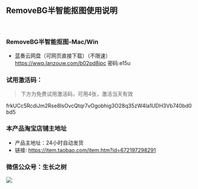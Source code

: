 
## RemoveBG半智能抠图使用说明
<br>

<!-- ### 优速压图-Mac/Win（百度网盘）

#### 下载地址：
- [下载/更新地址]( https://pan.baidu.com/s/1jTd2fQn-BYXvRZ-tWvy0zw)
- 密码: t9ni -->

### RemoveBG半智能抠图-Mac/Win
- 蓝奏云网盘（可网页直接下载）（不限速）
https://wwp.lanzouw.com/b02pd8ipc 密码:e15u

### 试用激活码：
> <g>下方为免费试用激活码，可用4张，激活当天有效

<g>frkUCc5RcdiJm2Rse8IsOvcQtqr7vOgobhig3O28q35zW4la1UDH3Vb740bd0bd5

### <green>本产品淘宝店铺主地址
- 产品主地址：24小时自动发货
- 链接: https://item.taobao.com/item.htm?id=672197298291

### 微信公众号：生长之树
![](https://jasonmin.github.io/newsky/assets/qrcode_for.jpg)



<head>
    <link rel="stylesheet" type="text/css" href="../style/style.css">
</head>